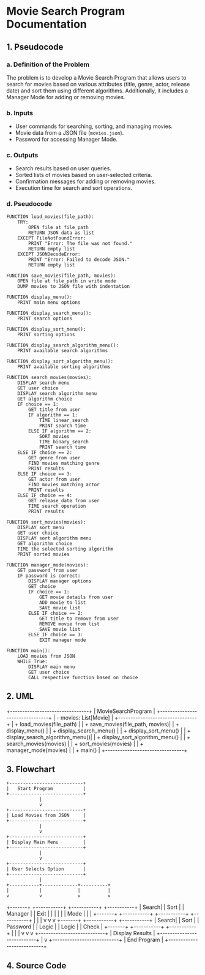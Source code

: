 # Movie Search Program Documentation

## 1. Pseudocode

### a. Definition of the Problem
The problem is to develop a Movie Search Program that allows users to search for movies based on various attributes (title, genre, actor, release date) and sort them using different algorithms. Additionally, it includes a Manager Mode for adding or removing movies.

### b. Inputs
- User commands for searching, sorting, and managing movies.
- Movie data from a JSON file (`movies.json`).
- Password for accessing Manager Mode.

### c. Outputs
- Search results based on user queries.
- Sorted lists of movies based on user-selected criteria.
- Confirmation messages for adding or removing movies.
- Execution time for search and sort operations.

### d. Pseudocode

```plaintext
FUNCTION load_movies(file_path):
    TRY:
        OPEN file at file_path
        RETURN JSON data as list
    EXCEPT FileNotFoundError:
        PRINT "Error: The file was not found."
        RETURN empty list
    EXCEPT JSONDecodeError:
        PRINT "Error: Failed to decode JSON."
        RETURN empty list

FUNCTION save_movies(file_path, movies):
    OPEN file at file_path in write mode
    DUMP movies to JSON file with indentation

FUNCTION display_menu():
    PRINT main menu options

FUNCTION display_search_menu():
    PRINT search options

FUNCTION display_sort_menu():
    PRINT sorting options

FUNCTION display_search_algorithm_menu():
    PRINT available search algorithms

FUNCTION display_sort_algorithm_menu():
    PRINT available sorting algorithms

FUNCTION search_movies(movies):
    DISPLAY search menu
    GET user choice
    DISPLAY search algorithm menu
    GET algorithm choice
    IF choice == 1:
        GET title from user
        IF algorithm == 1:
            TIME linear_search
            PRINT search time
        ELSE IF algorithm == 2:
            SORT movies
            TIME binary_search
            PRINT search time
    ELSE IF choice == 2:
        GET genre from user
        FIND movies matching genre
        PRINT results
    ELSE IF choice == 3:
        GET actor from user
        FIND movies matching actor
        PRINT results
    ELSE IF choice == 4:
        GET release_date from user
        TIME search operation
        PRINT results

FUNCTION sort_movies(movies):
    DISPLAY sort menu
    GET user choice
    DISPLAY sort algorithm menu
    GET algorithm choice
    TIME the selected sorting algorithm
    PRINT sorted movies

FUNCTION manager_mode(movies):
    GET password from user
    IF password is correct:
        DISPLAY manager options
        GET choice
        IF choice == 1:
            GET movie details from user
            ADD movie to list
            SAVE movie list
        ELSE IF choice == 2:
            GET title to remove from user
            REMOVE movie from list
            SAVE movie list
        ELSE IF choice == 3:
            EXIT manager mode

FUNCTION main():
    LOAD movies from JSON
    WHILE True:
        DISPLAY main menu
        GET user choice
        CALL respective function based on choice
```

## 2. UML
+--------------------------------+
|        MovieSearchProgram      |
+--------------------------------+
| - movies: List[Movie]         |
+--------------------------------+
| + load_movies(file_path)       |
| + save_movies(file_path, movies)|
| + display_menu()               |
| + display_search_menu()        |
| + display_sort_menu()          |
| + display_search_algorithm_menu()|
| + display_sort_algorithm_menu() |
| + search_movies(movies)        |
| + sort_movies(movies)          |
| + manager_mode(movies)         |
| + main()                       |
+--------------------------------+

## 3. Flowchart
    +---------------------------+
    |   Start Program           |
    +---------------------------+
                |
                v
    +---------------------------+
    | Load Movies from JSON     |
    +---------------------------+
                |
                v
    +---------------------------+
    | Display Main Menu         |
    +---------------------------+
                |
                v
    +---------------------------+
    | User Selects Option       |
    +---------------------------+
                |
    +-----------+-------------+----------+
    |           |             |          |
    v           v             v          v
+-------+ +-----------+ +-----------+ +-----------+
| Search| | Sort      | | Manager   | | Exit      |
|       | |           | | Mode      | |           |
+-------+ +-----------+ +-----------+ +-----------+
    |           |             |
    v           v             v
+-------+ +-----------+ +-----------+
| Search| | Sort      | | Password   |
| Logic | | Logic     | | Check      |
+-------+ +-----------+ +-----------+
    |           |             |
    v           v             v
+---------------------------+
| Display Results           |
+---------------------------+
                |
                v
    +---------------------------+
    |    End Program            |
    +---------------------------+

## 4. Source Code
